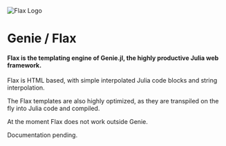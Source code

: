 ![Flax Logo](https://dl.dropboxusercontent.com/s/qmui0enjtsq5esj/flax-logo.png)

# Genie / Flax
#### Flax is the templating engine of Genie.jl, the highly productive Julia web framework.

Flax is HTML based, with simple interpolated Julia code blocks and string interpolation.

The Flax templates are also highly optimized, as they are transpiled on the fly into Julia code and compiled. 

At the moment Flax does not work outside Genie.

Documentation pending.
